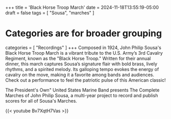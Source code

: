 +++
title = 'Black Horse Troop March'
date = 2024-11-18T13:55:19-05:00
draft = false
tags = [
     "Sousa",
     "marches"
]

# Categories are for broader grouping
categories = [
    "Recordings"
]
+++
Composed in 1924, John Philip Sousa's Black Horse Troop March is a vibrant tribute to the U.S. Army’s 3rd Cavalry Regiment, known as the "Black Horse Troop." Written for their annual dinner, this march captures Sousa’s signature flair with bold brass, lively rhythms, and a spirited melody. Its galloping tempo evokes the energy of cavalry on the move, making it a favorite among bands and audiences. Check out a performance to feel the patriotic pulse of this American classic! 

<!--more-->
The President's Own" United States Marine Band presents The Complete Marches of John Philip Sousa, a multi-year project to record and publish scores for all of Sousa's Marches. 

{{< youtube Bv7XqtH7Vas >}}